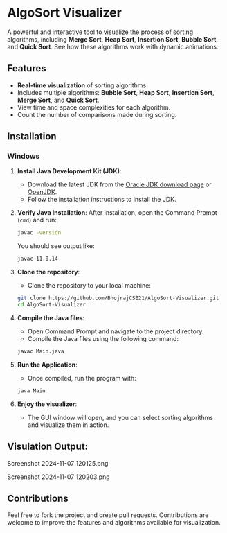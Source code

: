 # AlgoSort Visualizer
A powerful and interactive tool to visualize the process of sorting algorithms, including **Merge Sort**, **Heap Sort**, **Insertion Sort**, **Bubble Sort**, and **Quick Sort**. See how these algorithms work with dynamic animations.


## Features
- **Real-time visualization** of sorting algorithms.
- Includes multiple algorithms: **Bubble Sort**, **Heap Sort**, **Insertion Sort**, **Merge Sort**, and **Quick Sort**.
- View time and space complexities for each algorithm.
- Count the number of comparisons made during sorting.
  
## Installation

### Windows

1. **Install Java Development Kit (JDK)**:
   - Download the latest JDK from the [Oracle JDK download page](https://www.oracle.com/java/technologies/javase-jdk17-downloads.html) or [OpenJDK](https://openjdk.java.net/).
   - Follow the installation instructions to install the JDK.

2. **Verify Java Installation**:
   After installation, open the Command Prompt (`cmd`) and run:
   ```bash
   javac -version
   ```
   You should see output like:
   ```bash
   javac 11.0.14
   ```

3. **Clone the repository**:
   - Clone the repository to your local machine:
   ```bash
   git clone https://github.com/BhojrajCSE21/AlgoSort-Visualizer.git
   cd AlgoSort-Visualizer
   ```

4. **Compile the Java files**:
   - Open Command Prompt and navigate to the project directory.
   - Compile the Java files using the following command:
   ```bash
   javac Main.java
   ```

5. **Run the Application**:
   - Once compiled, run the program with:
   ```bash
   java Main
   ```

6. **Enjoy the visualizer**:
   - The GUI window will open, and you can select sorting algorithms and visualize them in action.
  

## Visulation Output:

Screenshot 2024-11-07 120125.png

Screenshot 2024-11-07 120203.png

## Contributions

Feel free to fork the project and create pull requests. Contributions are welcome to improve the features and algorithms available for visualization.

